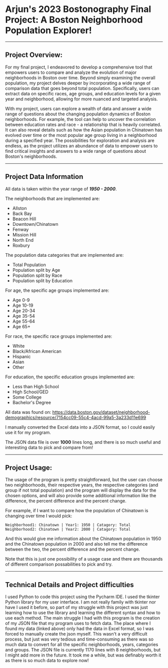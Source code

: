 # Arjun's 2023 Bostonography Final Project: **A Boston Neighborhood Population Explorer!**

---

## Project Overview:

For my final project, I endeavored to develop a comprehensive tool that empowers users to compare and analyze the
evolution of major neighborhoods in Boston over time. Beyond simply examining the overall population, my project delves
deeper by incorporating a wide range of comparison data that goes beyond total population. Specifically, users can
extract data on specific races, age groups, and education levels for a given year and neighborhood, allowing for more
nuanced and targeted analysis.

With my project, users can explore a wealth of data and answer a wide range of questions about the changing population
dynamics of Boston neighborhoods. For example, the tool can help to uncover the correlation between education rates and
race - a relationship that is heavily correlated. It can also reveal details such as how the Asian population in
Chinatown has evolved over time or the most popular age group living in a neighborhood during a specified year. The
possibilities for exploration and analysis are endless, as the project utilizes an abundance of data to empower users to
find critical insights and answers to a wide range of questions about Boston's neighborhoods.

---

## Project Data Information

All data is taken within the year range of ***1950 - 2000***.

The neighborhoods that are implemented are:

- Allston
- Back Bay
- Beacon Hill
- Downtown/Chinatown
- Fenway
- Mission Hill
- North End
- Roxbury

The population data categories that are implemented are:

- Total Population
- Population split by Age
- Population split by Race
- Population split by Education

For age, the specific age groups implemented are:

- Age 0-9
- Age 10-19
- Age 20-34
- Age 35-54
- Age 55-64
- Age 65+

For race, the specific race groups implemented are:

- White
- Black/African American
- Hispanic
- Asian
- Other

For education, the specific education groups implemented are:

- Less than High School
- High School/GED
- Some College
- Bachelor's Degree

All data was found
on: https://data.boston.gov/dataset/neighborhood-demographics/resource/7154cc09-55c4-4acd-99a5-3a233d11e699

I manually converted the Excel data into a JSON format, so I could easily use it for my program.

The JSON data file is over **1000** lines long, and there is so much useful and interesting data to
pick and compare from!

---

## Project Usage:

The usage of the program is pretty straightforward, but the user can choose two neighborhoods, their respective years,
the respective categories (and group if not total population) and the program will display the data for the chosen
options, and will also provide some additional information like the difference, the percent difference and the percent
change.

For example, if I want to compare how the population of Chinatown is changing over time I would pick:

    Neighborhood1: Chinatown | Year1: 1950 | Catagory: Total
    Neighborhood2: Chinatown | Year2: 2000 | Catagory: Total

And this would give me information about the Chinatown population in 1950 and the Chinatown population in 2000
and also tell me the difference between the two, the percent difference and the percent change.

Note that this is just one possibility of a usage case and there are thousands of different comparison possabilities to
pick and
try.

---

## Technical Details and Project difficulties

I used Python to code this project using the Pycharm IDE. I used the tkinter Python library for my user interface. I am
not really family with tkinter nor have I used it before, so part of my struggle with this project was just learning how
to use the library and learning the different syntax and how to use each method. The main struggle I had with this
program is the creation of my JSON file that my program uses to fetch data. The place where I found my data (linked
above)
only had the data in Excel format, so I was forced to manually create the json myself. This wasn't a very difficult
process,
but just was very tedious and time-consuming as there was so much data to convert for all the specific neighborhoods,
years, categories and groups. The JSON file is currently 1170 lines with 8 neighborhoods, but I might add more in the
future.
It took me a while, but was definably worth it as there is so much data to explore now!


    
    